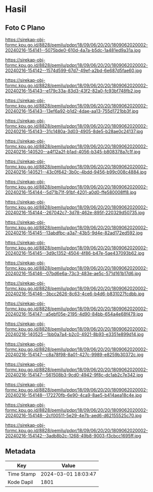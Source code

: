 # Hasil

## Foto C Plano

https://sirekap-obj-formc.kpu.go.id/8828/pemilu/pdpr/18/09/06/20/20/1809062020002-20240216-154141--5075bde0-610d-4a7a-b5dc-1a481ed9a31a.jpg

https://sirekap-obj-formc.kpu.go.id/8828/pemilu/pdpr/18/09/06/20/20/1809062020002-20240216-154142--1574d599-67d7-49ef-a2bd-6e687d5fae60.jpg

https://sirekap-obj-formc.kpu.go.id/8828/pemilu/pdpr/18/09/06/20/20/1809062020002-20240216-154143--e179c33a-83d3-43f2-82a0-fc93bf748fb2.jpg

https://sirekap-obj-formc.kpu.go.id/8828/pemilu/pdpr/18/09/06/20/20/1809062020002-20240216-154143--13ef6a92-b1d2-4dae-aa13-755d1721bb3f.jpg

https://sirekap-obj-formc.kpu.go.id/8828/pemilu/pdpr/18/09/06/20/20/1809062020002-20240216-154143--31c1480a-3d03-4905-8de5-b28ae0c24137.jpg

https://sirekap-obj-formc.kpu.go.id/8828/pemilu/pdpr/18/09/06/20/20/1809062020002-20240216-140520--a4f12a2f-b1ad-4056-b345-b808378a7c1f.jpg

https://sirekap-obj-formc.kpu.go.id/8828/pemilu/pdpr/18/09/06/20/20/1809062020002-20240216-140521--43c0f642-3b0c-4bdd-9456-b99c008c4884.jpg

https://sirekap-obj-formc.kpu.go.id/8828/pemilu/pdpr/18/09/06/20/20/1809062020002-20240216-154144--5d71b71f-91bf-4201-a0d0-ffe580008ff8.jpg

https://sirekap-obj-formc.kpu.go.id/8828/pemilu/pdpr/18/09/06/20/20/1809062020002-20240216-154144--267042c7-3d78-462e-895f-220329d50735.jpg

https://sirekap-obj-formc.kpu.go.id/8828/pemilu/pdpr/18/09/06/20/20/1809062020002-20240216-154145--13abdfbc-a3a7-43b5-9d4e-82ad172ed592.jpg

https://sirekap-obj-formc.kpu.go.id/8828/pemilu/pdpr/18/09/06/20/20/1809062020002-20240216-154145--3d9c1352-4504-4f86-b47e-5ae437093b62.jpg

https://sirekap-obj-formc.kpu.go.id/8828/pemilu/pdpr/18/09/06/20/20/1809062020002-20240216-154146--07bd6e6a-73c3-483e-ae5c-571d161b17d6.jpg

https://sirekap-obj-formc.kpu.go.id/8828/pemilu/pdpr/18/09/06/20/20/1809062020002-20240216-154146--3bcc2626-8c63-4ce6-b4d6-b831027fcdbb.jpg

https://sirekap-obj-formc.kpu.go.id/8828/pemilu/pdpr/18/09/06/20/20/1809062020002-20240216-154147--a5ebf05e-2195-4d90-84bb-654a4e68f479.jpg

https://sirekap-obj-formc.kpu.go.id/8828/pemilu/pdpr/18/09/06/20/20/1809062020002-20240216-140525--1bb0a7a4-b2c0-4921-8b93-e3351e899d14.jpg

https://sirekap-obj-formc.kpu.go.id/8828/pemilu/pdpr/18/09/06/20/20/1809062020002-20240216-154147--c8a78f98-8a01-427c-9989-e8259b30372c.jpg

https://sirekap-obj-formc.kpu.go.id/8828/pemilu/pdpr/18/09/06/20/20/1809062020002-20240216-154147--561508b3-9cd0-4942-9f8c-dc1ab2c7e342.jpg

https://sirekap-obj-formc.kpu.go.id/8828/pemilu/pdpr/18/09/06/20/20/1809062020002-20240216-154148--172270fb-6e90-4ca9-8ae5-b414aea18c4e.jpg

https://sirekap-obj-formc.kpu.go.id/8828/pemilu/pdpr/18/09/06/20/20/1809062020002-20240216-154148--2cf00511-5e29-4e7b-aed6-d62155525c70.jpg

https://sirekap-obj-formc.kpu.go.id/8828/pemilu/pdpr/18/09/06/20/20/1809062020002-20240216-154142--3adb8b2c-1268-49b8-9003-f3cbcc1695ff.jpg


## Metadata

| Key        | Value               |
| ---------- | ------------------- |
| Time Stamp | 2024-03-01 18:03:47 |
| Kode Dapil | 1801                |



